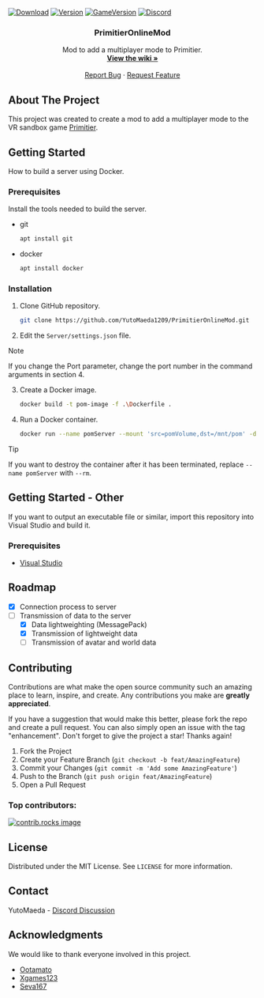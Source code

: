 [![Download][download-shield]][download-url]
[![Version][version-shield]][version-url]
[![GameVersion][gameVersion-shield]][gameVersion-url]
[![Discord][discord-shield]][discord-url]

<div align="center">
<!--   <a href="https://github.com/othneildrew/Best-README-Template">
    <img src="images/logo.png" alt="Logo" width="80" height="80">
  </a> -->

  <h3 align="center">PrimitierOnlineMod</h3>

  <p align="center">
    Mod to add a multiplayer mode to Primitier.
    <br />
    <a href="https://github.com/YutoMaeda1209/PrimitierOnlineMod/wiki"><strong>View the wiki »</strong></a>
    <br />
    <br />
    <a href="https://github.com/YutoMaeda1209/PrimitierOnlineMod/issues/new?labels=bug&template=bug-report---.md">Report Bug</a>
    ·
    <a href="https://github.com/YutoMaeda1209/PrimitierOnlineMod/issues/new?labels=enhancement&template=feature-request---.md">Request Feature</a>
  </p>
</div>

## About The Project

This project was created to create a mod to add a multiplayer mode to the VR sandbox game [Primitier](https://store.steampowered.com/app/1745170/Primitier/).

## Getting Started

How to build a server using Docker.

### Prerequisites

Install the tools needed to build the server.

- git
  ```sh
  apt install git
  ```
- docker
  ```sh
  apt install docker
  ```

### Installation

1. Clone GitHub repository.
   ```sh
   git clone https://github.com/YutoMaeda1209/PrimitierOnlineMod.git
   ```
3. Edit the `Server/settings.json` file.
  > [!NOTE]
  > If you change the Port parameter, change the port number in the command arguments in section 4.
3. Create a Docker image.
   ```sh
   docker build -t pom-image -f .\Dockerfile .
   ```
4. Run a Docker container.
   ```sh
   docker run --name pomServer --mount 'src=pomVolume,dst=/mnt/pom' -d -p 54162:54162/udp pom-image
   ```
  > [!TIP]
  > If you want to destroy the container after it has been terminated, replace `--name pomServer` with `--rm`.

## Getting Started - Other

If you want to output an executable file or similar, import this repository into Visual Studio and build it.

### Prerequisites

- [Visual Studio](https://visualstudio.microsoft.com/)

## Roadmap

- [x] Connection process to server
- [ ] Transmission of data to the server
  - [x] Data lightweighting (MessagePack)
  - [x] Transmission of lightweight data
  - [ ] Transmission of avatar and world data

## Contributing

Contributions are what make the open source community such an amazing place to learn, inspire, and create. Any contributions you make are **greatly appreciated**.

If you have a suggestion that would make this better, please fork the repo and create a pull request. You can also simply open an issue with the tag "enhancement".
Don't forget to give the project a star! Thanks again!

1. Fork the Project
2. Create your Feature Branch (`git checkout -b feat/AmazingFeature`)
3. Commit your Changes (`git commit -m 'Add some AmazingFeature'`)
4. Push to the Branch (`git push origin feat/AmazingFeature`)
5. Open a Pull Request

### Top contributors:

<a href="https://github.com/YutoMaeda1209/PrimitierOnlineMod/graphs/contributors">
  <img src="https://contrib.rocks/image?repo=YutoMaeda1209/PrimitierOnlineMod" alt="contrib.rocks image" />
</a>

## License

Distributed under the MIT License. See `LICENSE` for more information.

## Contact

YutoMaeda - [Discord Discussion](https://discord.com/channels/968161559387979876/1262816599174549524)

## Acknowledgments

We would like to thank everyone involved in this project.

- [Ootamato](https://github.com/forte1st)
- [Xgames123](https://github.com/Xgames123)
- [Seva167](https://github.com/Seva167)

[download-shield]: https://img.shields.io/badge/Download-latest-blue?style=for-the-badge
[download-url]: https://github.com/YutoMaeda1209/PrimitierOnlineMod/releases/latest
[version-shield]: https://img.shields.io/github/v/release/YutoMaeda1209/PrimitierOnlineMod?style=for-the-badge
[version-url]: https://github.com/YutoMaeda1209/PrimitierOnlineMod/releases
[gameVersion-shield]: https://img.shields.io/badge/Primitier-v1.9.0-limegreen?style=for-the-badge
[gameVersion-url]: https://store.steampowered.com/app/1745170/Primitier/
[discord-shield]: https://img.shields.io/badge/-Discord-gray?style=for-the-badge&logo=Discord&logoColor=white
[discord-url]: https://discord.com/channels/968161559387979876/1262816599174549524
